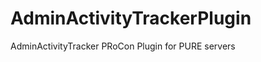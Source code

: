 AdminActivityTrackerPlugin
==========================

AdminActivityTracker PRoCon Plugin for PURE servers
